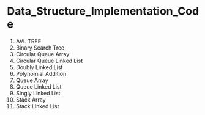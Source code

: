# Data_Structure_Implementation_Code
1. AVL TREE
2. Binary Search Tree
3. Circular Queue Array
4. Circular Queue Linked List
5. Doubly Linked List
6. Polynomial Addition
7. Queue Array
8. Queue Linked List
9. Singly Linked List
10. Stack Array
11. Stack Linked List
